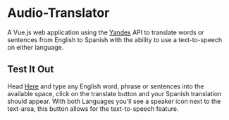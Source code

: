 # Audio-Translator

A Vue.js web application using the [Yandex](https://tech.yandex.com/translate/) API to translate words or sentences from English to Spanish with the ability to use a text-to-speech on either language.

## Test It Out
Head [Here](https://grantcz.github.io/Audio-Trans…) and type any English word, phrase or sentences into the available space, click on the translate button and your Spanish translation should appear. With both Languages you'll see a speaker icon next to the text-area, this button allows for the text-to-speech feature.
